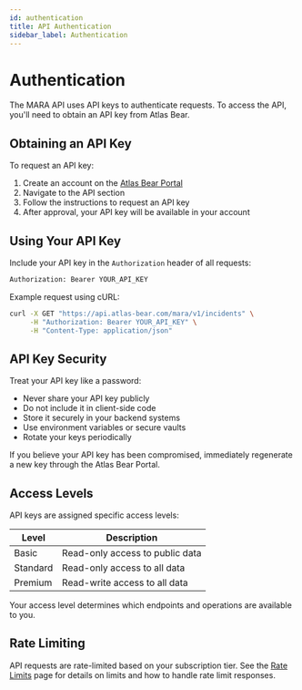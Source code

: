 ```yaml
---
id: authentication
title: API Authentication
sidebar_label: Authentication
---
```


# Authentication

The MARA API uses API keys to authenticate requests. To access the API, you'll need to obtain an API key from Atlas Bear.

## Obtaining an API Key

To request an API key:

1. Create an account on the [Atlas Bear Portal](https://portal.atlas-bear.com)
2. Navigate to the API section
3. Follow the instructions to request an API key
4. After approval, your API key will be available in your account

## Using Your API Key

Include your API key in the `Authorization` header of all requests:

```bash
Authorization: Bearer YOUR_API_KEY
```

Example request using cURL:

```bash
curl -X GET "https://api.atlas-bear.com/mara/v1/incidents" \
     -H "Authorization: Bearer YOUR_API_KEY" \
     -H "Content-Type: application/json"
```

## API Key Security

Treat your API key like a password:

- Never share your API key publicly
- Do not include it in client-side code
- Store it securely in your backend systems
- Use environment variables or secure vaults
- Rotate your keys periodically

If you believe your API key has been compromised, immediately regenerate a new key through the Atlas Bear Portal.

## Access Levels

API keys are assigned specific access levels:

| Level | Description |
|-------|-------------|
| Basic | Read-only access to public data |
| Standard | Read-only access to all data |
| Premium | Read-write access to all data |

Your access level determines which endpoints and operations are available to you.

## Rate Limiting

API requests are rate-limited based on your subscription tier. See the [Rate Limits](rate-limits) page for details on limits and how to handle rate limit responses.
